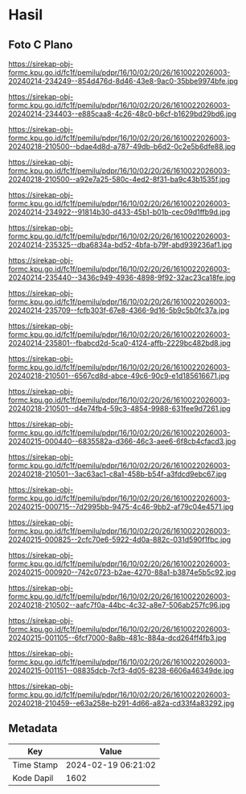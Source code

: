 # Hasil

## Foto C Plano

https://sirekap-obj-formc.kpu.go.id/fc1f/pemilu/pdpr/16/10/02/20/26/1610022026003-20240214-234249--854d476d-8d46-43e8-9ac0-35bbe9974bfe.jpg

https://sirekap-obj-formc.kpu.go.id/fc1f/pemilu/pdpr/16/10/02/20/26/1610022026003-20240214-234403--e885caa8-4c26-48c0-b6cf-b1629bd29bd6.jpg

https://sirekap-obj-formc.kpu.go.id/fc1f/pemilu/pdpr/16/10/02/20/26/1610022026003-20240218-210500--bdae4d8d-a787-49db-b6d2-0c2e5b6dfe88.jpg

https://sirekap-obj-formc.kpu.go.id/fc1f/pemilu/pdpr/16/10/02/20/26/1610022026003-20240218-210500--a92e7a25-580c-4ed2-8f31-ba9c43b1535f.jpg

https://sirekap-obj-formc.kpu.go.id/fc1f/pemilu/pdpr/16/10/02/20/26/1610022026003-20240214-234922--91814b30-d433-45b1-b01b-cec09d1ffb9d.jpg

https://sirekap-obj-formc.kpu.go.id/fc1f/pemilu/pdpr/16/10/02/20/26/1610022026003-20240214-235325--dba6834a-bd52-4bfa-b79f-abd939236af1.jpg

https://sirekap-obj-formc.kpu.go.id/fc1f/pemilu/pdpr/16/10/02/20/26/1610022026003-20240214-235440--3436c949-4936-4898-9f92-32ac23ca18fe.jpg

https://sirekap-obj-formc.kpu.go.id/fc1f/pemilu/pdpr/16/10/02/20/26/1610022026003-20240214-235709--fcfb303f-67e8-4366-9d16-5b9c5b0fc37a.jpg

https://sirekap-obj-formc.kpu.go.id/fc1f/pemilu/pdpr/16/10/02/20/26/1610022026003-20240214-235801--fbabcd2d-5ca0-4124-affb-2229bc482bd8.jpg

https://sirekap-obj-formc.kpu.go.id/fc1f/pemilu/pdpr/16/10/02/20/26/1610022026003-20240218-210501--6567cd8d-abce-49c6-90c9-e1d185616671.jpg

https://sirekap-obj-formc.kpu.go.id/fc1f/pemilu/pdpr/16/10/02/20/26/1610022026003-20240218-210501--d4e74fb4-59c3-4854-9988-631fee9d7261.jpg

https://sirekap-obj-formc.kpu.go.id/fc1f/pemilu/pdpr/16/10/02/20/26/1610022026003-20240215-000440--6835582a-d366-46c3-aee6-6f8cb4cfacd3.jpg

https://sirekap-obj-formc.kpu.go.id/fc1f/pemilu/pdpr/16/10/02/20/26/1610022026003-20240218-210501--3ac63ac1-c8a1-458b-b54f-a3fdcd9ebc67.jpg

https://sirekap-obj-formc.kpu.go.id/fc1f/pemilu/pdpr/16/10/02/20/26/1610022026003-20240215-000715--7d2995bb-9475-4c46-9bb2-af79c04e4571.jpg

https://sirekap-obj-formc.kpu.go.id/fc1f/pemilu/pdpr/16/10/02/20/26/1610022026003-20240215-000825--2cfc70e6-5922-4d0a-882c-031d590f1fbc.jpg

https://sirekap-obj-formc.kpu.go.id/fc1f/pemilu/pdpr/16/10/02/20/26/1610022026003-20240215-000920--742c0723-b2ae-4270-88a1-b3874e5b5c92.jpg

https://sirekap-obj-formc.kpu.go.id/fc1f/pemilu/pdpr/16/10/02/20/26/1610022026003-20240218-210502--aafc7f0a-44bc-4c32-a8e7-506ab257fc96.jpg

https://sirekap-obj-formc.kpu.go.id/fc1f/pemilu/pdpr/16/10/02/20/26/1610022026003-20240215-001105--6fcf7000-8a8b-481c-884a-dcd264ff4fb3.jpg

https://sirekap-obj-formc.kpu.go.id/fc1f/pemilu/pdpr/16/10/02/20/26/1610022026003-20240215-001151--08835dcb-7cf3-4d05-8238-6606a46349de.jpg

https://sirekap-obj-formc.kpu.go.id/fc1f/pemilu/pdpr/16/10/02/20/26/1610022026003-20240218-210459--e63a258e-b291-4d66-a82a-cd33f4a83292.jpg


## Metadata

| Key        | Value               |
| ---------- | ------------------- |
| Time Stamp | 2024-02-19 06:21:02 |
| Kode Dapil | 1602                |



